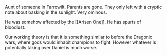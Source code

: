 Aunt of someone in Farrowilt. Parents are gone. They only left with a cryptic note about basking in the sunlight. Very ominous.

He was somehow affected by the [[Arisen One]]. He has spurts of bloodlust.

Our working theory is that it is something similar to before the Dragonic wars, where gods would inhabit champions to fight. However whatever is potentially taking over Daniel is much worse.